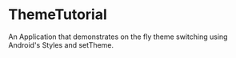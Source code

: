 # ThemeTutorial
An Application that demonstrates on the fly theme switching using Android's Styles and setTheme.
